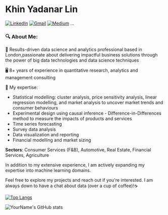# Khin Yadanar Lin
[![LinkedIn][linkedin-shield]][linkedin-url]
[![Gmail][gmail-shield]][gmail-url]
[![Medium][medium-shield]][medium-url]
...

[linkedin-shield]: https://img.shields.io/badge/LinkedIn--blue?style=social&logo=LinkedIn
[linkedin-url]: https://www.linkedin.com/in/khinyadanarlin/
[gmail-shield]: https://img.shields.io/badge/Gmail--red?style=social&logo=Gmail
[gmail-url]: mailto:khinydnlin@gmail.com
[medium-shield]: https://img.shields.io/badge/Medium--black?style=social&logo=Medium
[medium-url]: https://medium.com/@khinydnlin_66752

### 🔍 About Me:

🌟 Results-driven data science and analytics professional based in London,passionate about delivering impactful business solutions through the power of big data technologies and data science techniques  

🖥️ 8+ years of experience in quantitative research, analytics and management consulting

🧠 My expertise:

- Statistical modelling: cluster analysis, price sensitivity analysis, linear regression modelling, and market analysis to uncover market trends and consumer behaviours 
- Experimental design using causal inference - Difference-in-Differences method to measure the impacts of products and services
- Time series forecasting
- Survey data analysis 
- Data visualization and reporting
- Financial modelling and market sizing

**Sectors**: Consumer Services (F&B), Automotive, Real Estate, Financial Services, Agriculture

In addition to my extensive experience, I am actively expanding my expertise into machine learning domains.

Feel free to explore my projects and reach out if you're interested. I am always down to have a chat about data (over a cup of coffee)!☕

[![Top Langs](https://github-readme-stats.vercel.app/api/top-langs/?username=khinydnlin&layout=compact)](https://github.com/anuraghazra/github-readme-stats)

![YourName's GitHub stats](https://github-readme-stats.vercel.app/api?username=khinydnlin&show_icons=true)


<!---
khinydnlin/khinydnlin is a ✨ special ✨ repository because its `README.md` (this file) appears on your GitHub profile.
You can click the Preview link to take a look at your changes.
--->

